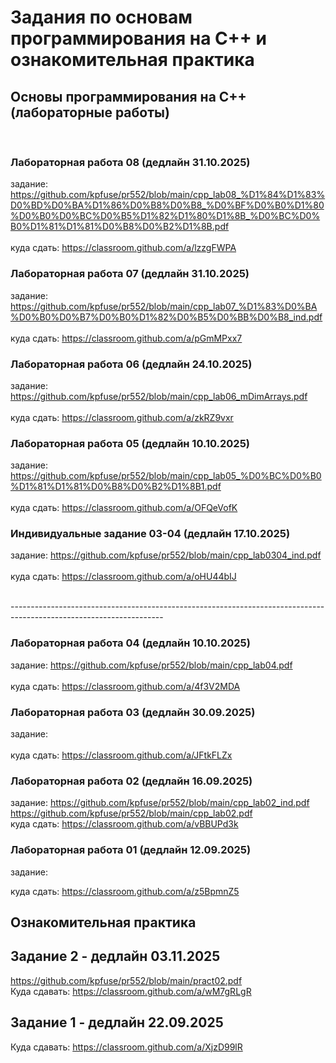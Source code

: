 # Задания по основам программирования на C++ и ознакомительная практика #

## Основы программирования на C++ (лабораторные работы) ##
 </br>
 
 ### Лабораторная работа 08 (дедлайн 31.10.2025) ###

задание: https://github.com/kpfuse/pr552/blob/main/cpp_lab08_%D1%84%D1%83%D0%BD%D0%BA%D1%86%D0%B8%D0%B8_%D0%BF%D0%B0%D1%80%D0%B0%D0%BC%D0%B5%D1%82%D1%80%D1%8B_%D0%BC%D0%B0%D1%81%D1%81%D0%B8%D0%B2%D1%8B.pdf </br>
 </br>
куда сдать: https://classroom.github.com/a/lzzgFWPA
 </br>

### Лабораторная работа 07 (дедлайн 31.10.2025) ###

задание: https://github.com/kpfuse/pr552/blob/main/cpp_lab07_%D1%83%D0%BA%D0%B0%D0%B7%D0%B0%D1%82%D0%B5%D0%BB%D0%B8_ind.pdf </br>
 </br>
куда сдать: https://classroom.github.com/a/pGmMPxx7
 </br>

### Лабораторная работа 06 (дедлайн 24.10.2025) ###

задание: https://github.com/kpfuse/pr552/blob/main/cpp_lab06_mDimArrays.pdf </br>
 </br>
куда сдать: https://classroom.github.com/a/zkRZ9vxr
 </br>

### Лабораторная работа 05 (дедлайн 10.10.2025) ###

задание: https://github.com/kpfuse/pr552/blob/main/cpp_lab05_%D0%BC%D0%B0%D1%81%D1%81%D0%B8%D0%B2%D1%8B1.pdf </br>
 </br>
куда сдать: https://classroom.github.com/a/OFQeVofK
 </br>

### Индивидуальные задание 03-04 (дедлайн 17.10.2025) ###

задание:  https://github.com/kpfuse/pr552/blob/main/cpp_lab0304_ind.pdf </br>
 </br>
куда сдать: https://classroom.github.com/a/oHU44bIJ

</hr>

</br>--------------------------------------------------------------------------------------------------------------------</br>
### Лабораторная работа 04 (дедлайн 10.10.2025) ###

задание: https://github.com/kpfuse/pr552/blob/main/cpp_lab04.pdf </br>
 </br>
куда сдать: https://classroom.github.com/a/4f3V2MDA



### Лабораторная работа 03 (дедлайн 30.09.2025) ###

задание:  </br>
 </br>
куда сдать: https://classroom.github.com/a/JFtkFLZx


### Лабораторная работа 02 (дедлайн 16.09.2025) ###

задание: https://github.com/kpfuse/pr552/blob/main/cpp_lab02_ind.pdf </br>
https://github.com/kpfuse/pr552/blob/main/cpp_lab02.pdf </br>
куда сдать: https://classroom.github.com/a/vBBUPd3k

### Лабораторная работа 01 (дедлайн 12.09.2025) ###

задание: 

куда сдать: https://classroom.github.com/a/z5BpmnZ5 

## Ознакомительная практика ##

## Задание 2 - дедлайн 03.11.2025 ##
https://github.com/kpfuse/pr552/blob/main/pract02.pdf </br>
Куда сдавать: https://classroom.github.com/a/wM7gRLgR 

## Задание 1 - дедлайн 22.09.2025 ##

Куда сдавать: https://classroom.github.com/a/XjzD99lR
